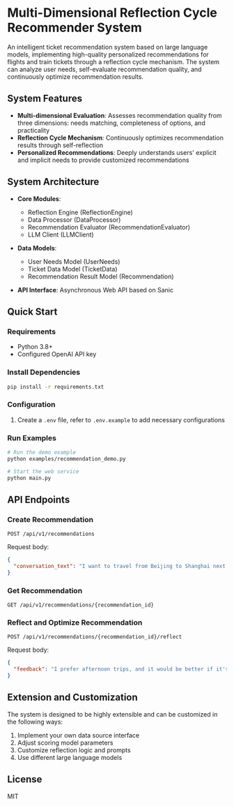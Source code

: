 # Multi-Dimensional Reflection Cycle Recommender System

An intelligent ticket recommendation system based on large language models, implementing high-quality personalized recommendations for flights and train tickets through a reflection cycle mechanism. The system can analyze user needs, self-evaluate recommendation quality, and continuously optimize recommendation results.

## System Features

- **Multi-dimensional Evaluation**: Assesses recommendation quality from three dimensions: needs matching, completeness of options, and practicality
- **Reflection Cycle Mechanism**: Continuously optimizes recommendation results through self-reflection
- **Personalized Recommendations**: Deeply understands users' explicit and implicit needs to provide customized recommendations

## System Architecture

- **Core Modules**:

  - Reflection Engine (ReflectionEngine)
  - Data Processor (DataProcessor)
  - Recommendation Evaluator (RecommendationEvaluator)
  - LLM Client (LLMClient)

- **Data Models**:

  - User Needs Model (UserNeeds)
  - Ticket Data Model (TicketData)
  - Recommendation Result Model (Recommendation)

- **API Interface**: Asynchronous Web API based on Sanic

## Quick Start

### Requirements

- Python 3.8+
- Configured OpenAI API key

### Install Dependencies

```bash
pip install -r requirements.txt
```

### Configuration

1. Create a `.env` file, refer to `.env.example` to add necessary configurations

### Run Examples

```bash
# Run the demo example
python examples/recommendation_demo.py

# Start the web service
python main.py
```

## API Endpoints

### Create Recommendation

```
POST /api/v1/recommendations
```

Request body:

```json
{
  "conversation_text": "I want to travel from Beijing to Shanghai next Friday, with a budget within 1000 yuan, preferably by high-speed rail"
}
```

### Get Recommendation

```
GET /api/v1/recommendations/{recommendation_id}
```

### Reflect and Optimize Recommendation

```
POST /api/v1/recommendations/{recommendation_id}/reflect
```

Request body:

```json
{
  "feedback": "I prefer afternoon trips, and it would be better if it's cheaper"
}
```

## Extension and Customization

The system is designed to be highly extensible and can be customized in the following ways:

1. Implement your own data source interface
2. Adjust scoring model parameters
3. Customize reflection logic and prompts
4. Use different large language models

## License

MIT
